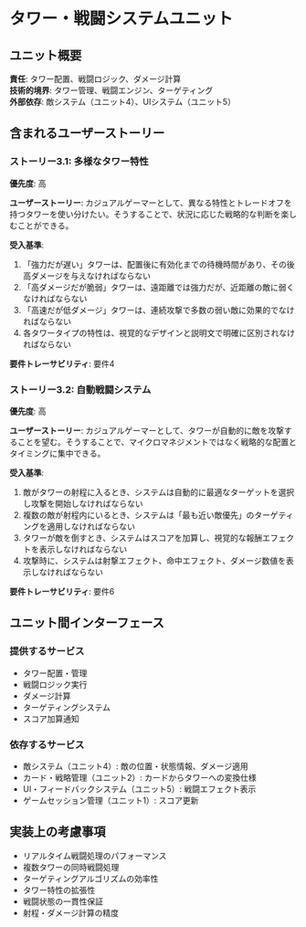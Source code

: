 # タワー・戦闘システムユニット

## ユニット概要

**責任**: タワー配置、戦闘ロジック、ダメージ計算  
**技術的境界**: タワー管理、戦闘エンジン、ターゲティング  
**外部依存**: 敵システム（ユニット4）、UIシステム（ユニット5）

## 含まれるユーザーストーリー

### ストーリー3.1: 多様なタワー特性
**優先度**: 高

**ユーザーストーリー**: カジュアルゲーマーとして、異なる特性とトレードオフを持つタワーを使い分けたい。そうすることで、状況に応じた戦略的な判断を楽しむことができる。

**受入基準**:
1. 「強力だが遅い」タワーは、配置後に有効化までの待機時間があり、その後高ダメージを与えなければならない
2. 「高ダメージだが脆弱」タワーは、遠距離では強力だが、近距離の敵に弱くなければならない
3. 「高速だが低ダメージ」タワーは、連続攻撃で多数の弱い敵に効果的でなければならない
4. 各タワータイプの特性は、視覚的なデザインと説明文で明確に区別されなければならない

**要件トレーサビリティ**: 要件4

### ストーリー3.2: 自動戦闘システム
**優先度**: 高

**ユーザーストーリー**: カジュアルゲーマーとして、タワーが自動的に敵を攻撃することを望む。そうすることで、マイクロマネジメントではなく戦略的な配置とタイミングに集中できる。

**受入基準**:
1. 敵がタワーの射程に入るとき、システムは自動的に最適なターゲットを選択し攻撃を開始しなければならない
2. 複数の敵が射程内にいるとき、システムは「最も近い敵優先」のターゲティングを適用しなければならない
3. タワーが敵を倒すとき、システムはスコアを加算し、視覚的な報酬エフェクトを表示しなければならない
4. 攻撃時に、システムは射撃エフェクト、命中エフェクト、ダメージ数値を表示しなければならない

**要件トレーサビリティ**: 要件6

## ユニット間インターフェース

### 提供するサービス
- タワー配置・管理
- 戦闘ロジック実行
- ダメージ計算
- ターゲティングシステム
- スコア加算通知

### 依存するサービス
- 敵システム（ユニット4）: 敵の位置・状態情報、ダメージ適用
- カード・戦略管理（ユニット2）: カードからタワーへの変換仕様
- UI・フィードバックシステム（ユニット5）: 戦闘エフェクト表示
- ゲームセッション管理（ユニット1）: スコア更新

## 実装上の考慮事項

- リアルタイム戦闘処理のパフォーマンス
- 複数タワーの同時戦闘処理
- ターゲティングアルゴリズムの効率性
- タワー特性の拡張性
- 戦闘状態の一貫性保証
- 射程・ダメージ計算の精度